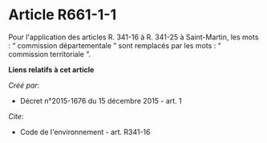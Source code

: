 # Article R661-1-1

Pour l'application des articles R. 341-16 à R. 341-25 à Saint-Martin, les mots : “ commission départementale ” sont remplacés
par les mots : “ commission territoriale ”.

**Liens relatifs à cet article**

_Créé par_:

  - Décret n°2015-1676 du 15 décembre 2015 - art. 1

_Cite_:

  - Code de l'environnement - art. R341-16
